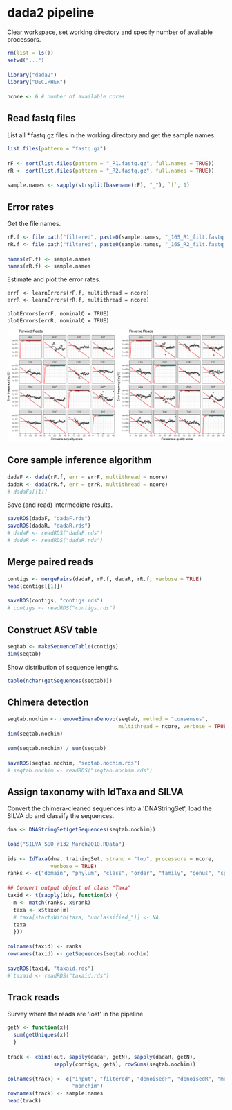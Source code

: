 # dada2 pipeline
Clear workspace, set working directory and specify number of available processors.
```R
rm(list = ls())
setwd("...")

library("dada2")
library("DECIPHER")

ncore <- 6 # number of available cores
```

## Read fastq files
List all *.fastq.gz files in the working directory and get the sample names.
```R
list.files(pattern = "fastq.gz")

rF <- sort(list.files(pattern = "_R1.fastq.gz", full.names = TRUE))
rR <- sort(list.files(pattern = "_R2.fastq.gz", full.names = TRUE))

sample.names <- sapply(strsplit(basename(rF), "_"), `[`, 1)
```

## Error rates
Get the file names.
```R
rF.f <- file.path("filtered", paste0(sample.names, "_16S_R1_filt.fastq.gz"))
rR.f <- file.path("filtered", paste0(sample.names, "_16S_R2_filt.fastq.gz"))

names(rF.f) <- sample.names
names(rR.f) <- sample.names
```

Estimate and plot the error rates.
```
errF <- learnErrors(rF.f, multithread = ncore)
errR <- learnErrors(rR.f, multithread = ncore)

plotErrors(errF, nominalQ = TRUE)
plotErrors(errR, nominalQ = TRUE)
```

![dada2 error rates](/Graphs/dada2_ErrorRates.png)


## Core sample inference algorithm
```R
dadaF <- dada(rF.f, err = errF, multithread = ncore)
dadaR <- dada(rR.f, err = errR, multithread = ncore)
# dadaFs[[1]]
```

Save (and read) intermediate results.
```R
saveRDS(dadaF, "dadaF.rds")
saveRDS(dadaR, "dadaR.rds")
# dadaF <- readRDS("dadaF.rds")
# dadaR <- readRDS("dadaR.rds")
```

## Merge paired reads
```R
contigs <- mergePairs(dadaF, rF.f, dadaR, rR.f, verbose = TRUE)
head(contigs[[1]])

saveRDS(contigs, "contigs.rds")
# contigs <- readRDS("contigs.rds")
```

## Construct ASV table
```R
seqtab <- makeSequenceTable(contigs)
dim(seqtab)
```

Show distribution of sequence lengths.
```R
table(nchar(getSequences(seqtab)))
```

## Chimera detection
```R
seqtab.nochim <- removeBimeraDenovo(seqtab, method = "consensus",
                                    multithread = ncore, verbose = TRUE)
dim(seqtab.nochim)

sum(seqtab.nochim) / sum(seqtab)

saveRDS(seqtab.nochim, "seqtab.nochim.rds")
# seqtab.nochim <- readRDS("seqtab.nochim.rds")
```

## Assign taxonomy with IdTaxa and SILVA
Convert the chimera-cleaned sequences into a 'DNAStringSet', load the SILVA db and classify the sequences.
```R
dna <- DNAStringSet(getSequences(seqtab.nochim))

load("SILVA_SSU_r132_March2018.RData")

ids <- IdTaxa(dna, trainingSet, strand = "top", processors = ncore,
              verbose = TRUE)
ranks <- c("domain", "phylum", "class", "order", "family", "genus", "species")

## Convert output object of class "Taxa"
taxid <- t(sapply(ids, function(x) {
  m <- match(ranks, x$rank)
  taxa <- x$taxon[m]
  # taxa[startsWith(taxa, "unclassified_")] <- NA
  taxa
  }))

colnames(taxid) <- ranks
rownames(taxid) <- getSequences(seqtab.nochim)

saveRDS(taxid, "taxaid.rds")
# taxaid <- readRDS("taxaid.rds")
```

## Track reads
Survey where the reads are 'lost' in the pipeline.
```R
getN <- function(x){
  sum(getUniques(x))
  }

track <- cbind(out, sapply(dadaF, getN), sapply(dadaR, getN),
               sapply(contigs, getN), rowSums(seqtab.nochim))

colnames(track) <- c("input", "filtered", "denoisedF", "denoisedR", "merged",
                     "nonchim")
rownames(track) <- sample.names
head(track)
```
